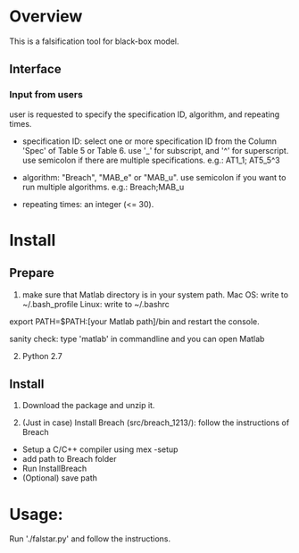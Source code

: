 # Overview
This is a falsification tool for black-box model.


## Interface
### Input from users

user is requested to specify the specification ID, algorithm, and repeating times.

- specification ID: select one or more specification ID from the Column 'Spec' of Table 5 or Table 6.
use '_' for subscript, and '^' for superscript. use semicolon if there are multiple specifications.
e.g.: AT1_1; AT5_5^3

- algorithm: "Breach", "MAB_e" or "MAB_u".
use semicolon if you want to run multiple algorithms.
e.g.: Breach;MAB_u

- repeating times: an integer (<= 30).

# Install
## Prepare
1. make sure that Matlab directory is in your system path.
Mac OS:  write to ~/.bash_profile 
Linux:  write to ~/.bashrc

export PATH=$PATH:[your Matlab path]/bin
and restart the console.

sanity check: type 'matlab' in commandline and you can open Matlab

2. Python 2.7

## Install
1. Download the package and unzip it.

2. (Just in case) Install Breach (src/breach_1213/): follow the instructions of Breach
- Setup a C/C++ compiler using mex -setup
- add path to Breach folder 
- Run InstallBreach
- (Optional) save path 

# Usage:
Run './falstar.py' and follow the instructions.

